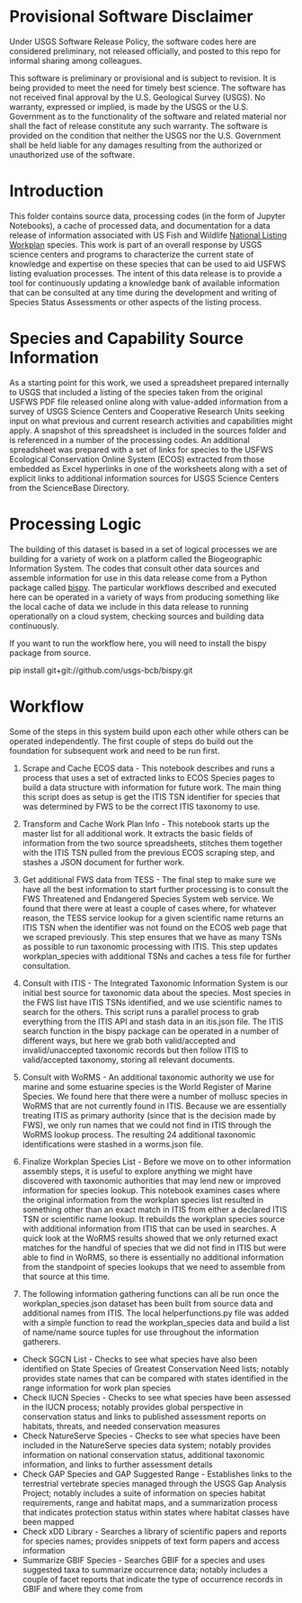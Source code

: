 # Provisional Software Disclaimer

Under USGS Software Release Policy, the software codes here are considered preliminary, not released officially, and posted to this repo for informal sharing among colleagues.

This software is preliminary or provisional and is subject to revision. It is being provided to meet the need for timely best science. The software has not received final approval by the U.S. Geological Survey (USGS). No warranty, expressed or implied, is made by the USGS or the U.S. Government as to the functionality of the software and related material nor shall the fact of release constitute any such warranty. The software is provided on the condition that neither the USGS nor the U.S. Government shall be held liable for any damages resulting from the authorized or unauthorized use of the software.

# Introduction

This folder contains source data, processing codes (in the form of Jupyter Notebooks), a cache of processed data, and documentation for a data release of information associated with US Fish and Wildlife [National Listing Workplan](https://www.fws.gov/endangered/what-we-do/listing-workplan.html) species. This work is part of an overall response by USGS science centers and programs to characterize the current state of knowledge and expertise on these species that can be used to aid USFWS listing evaluation processes. The intent of this data release is to provide a tool for continuously updating a knowledge bank of available information that can be consulted at any time during the development and writing of Species Status Assessments or other aspects of the listing process.

# Species and Capability Source Information

As a starting point for this work, we used a spreadsheet prepared internally to USGS that included a listing of the species taken from the original USFWS PDF file released online along with value-added information from a survey of USGS Science Centers and Cooperative Research Units seeking input on what previous and current research activities and capabilities might apply. A snapshot of this spreadsheet is included in the sources folder and is referenced in a number of the processing codes. An additional spreadsheet was prepared with a set of links for species to the USFWS Ecological Conservation Online System (ECOS) extracted from those embedded as Excel hyperlinks in one of the worksheets along with a set of explicit links to additional information sources for USGS Science Centers from the ScienceBase Directory.

# Processing Logic

The building of this dataset is based in a set of logical processes we are building for a variety of work on a platform called the Biogeographic Information System. The codes that consult other data sources and assemble information for use in this data release come from a Python package called [bispy](https://github.com/usgs-bcb/bispy). The particular workflows described and executed here can be operated in a variety of ways from producing something like the local cache of data we include in this data release to running operationally on a cloud system, checking sources and building data continuously.

If you want to run the workflow here, you will need to install the bispy package from source.

pip install git+git://github.com/usgs-bcb/bispy.git

# Workflow

Some of the steps in this system build upon each other while others can be operated independently. The first couple of steps do build out the foundation for subsequent work and need to be run first.

1) Scrape and Cache ECOS data - This notebook describes and runs a process that uses a set of extracted links to ECOS Species pages to build a data structure with information for future work. The main thing this script does as setup is get the ITIS TSN identifier for species that was determined by FWS to be the correct ITIS taxonomy to use.

2) Transform and Cache Work Plan Info - This notebook starts up the master list for all additional work. It extracts the basic fields of information from the two source spreadsheets, stitches them together with the ITIS TSN pulled from the previous ECOS scraping step, and stashes a JSON document for further work.

3) Get additional FWS data from TESS - The final step to make sure we have all the best information to start further processing is to consult the FWS Threatened and Endangered Species System web service. We found that there were at least a couple of cases where, for whatever reason, the TESS service lookup for a given scientific name returns an ITIS TSN when the identifier was not found on the ECOS web page that we scraped previously. This step ensures that we have as many TSNs as possible to run taxonomic processing with ITIS. This step updates workplan_species with additional TSNs and caches a tess file for further consultation.

4) Consult with ITIS - The Integrated Taxonomic Information System is our initial best source for taxonomic data about the species. Most species in the FWS list have ITIS TSNs identified, and we use scientific names to search for the others. This script runs a parallel process to grab everything from the ITIS API and stash data in an itis.json file. The ITIS search function in the bispy package can be operated in a number of different ways, but here we grab both valid/accepted and invalid/unaccepted taxonomic records but then follow ITIS to valid/accepted taxonomy, storing all relevant documents.

5) Consult with WoRMS - An additional taxonomic authority we use for marine and some estuarine species is the World Register of Marine Species. We found here that there were a number of mollusc species in WoRMS that are not currently found in ITIS. Because we are essentially treating ITIS as primary authority (since that is the decision made by FWS), we only run names that we could not find in ITIS through the WoRMS lookup process. The resulting 24 additional taxonomic identifications were stashed in a worms.json file.

6) Finalize Workplan Species List - Before we move on to other information assembly steps, it is useful to explore anything we might have discovered with taxonomic authorities that may lend new or improved information for species lookup. This notebook examines cases where the original information from the workplan species list resulted in something other than an exact match in ITIS from either a declared ITIS TSN or scientific name lookup. It rebuilds the workplan species source with additional information from ITIS that can be used in searches. A quick look at the WoRMS results showed that we only returned exact matches for the handful of species that we did not find in ITIS but were able to find in WoRMS, so there is essentially no additional information from the standpoint of species lookups that we need to assemble from that source at this time.

7) The following information gathering functions can all be run once the workplan_species.json dataset has been built from source data and additional names from ITIS. The local helperfunctions.py file was added with a simple function to read the workplan_species data and build a list of name/name source tuples for use throughout the information gatherers.
* Check SGCN List - Checks to see what species have also been identified on State Species of Greatest Conservation Need lists; notably provides state names that can be compared with states identified in the range information for work plan species
* Check IUCN Species - Checks to see what species have been assessed in the IUCN process; notably provides global perspective in conservation status and links to published assessment reports on habitats, threats, and needed conservation measures
* Check NatureServe Species - Checks to see what species have been included in the NatureServe species data system; notably provides information on national conservation status, additional taxonomic information, and links to further assessment details
* Check GAP Species and GAP Suggested Range - Establishes links to the terrestrial vertebrate species managed through the USGS Gap Analysis Project; notably includes a suite of information on species habitat requirements, range and habitat maps, and a summarization process that indicates protection status within states where habitat classes have been mapped
* Check xDD Library - Searches a library of scientific papers and reports for species names; provides snippets of text form papers and access information
* Summarize GBIF Species - Searches GBIF for a species and uses suggested taxa to summarize occurrence data; notably includes a couple of facet reports that indicate the type of occurrence records in GBIF and where they come from


